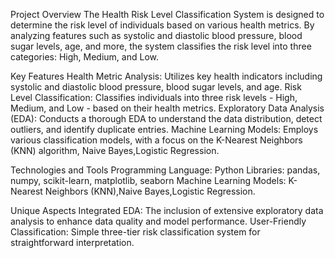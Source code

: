 Project Overview
The Health Risk Level Classification System is designed to determine the risk level of individuals based on various health metrics. By analyzing features such as systolic and diastolic blood pressure, blood sugar levels, age, and more, the system classifies the risk level into three categories: High, Medium, and Low.

Key Features
Health Metric Analysis: Utilizes key health indicators including systolic and diastolic blood pressure, blood sugar levels, and age.
Risk Level Classification: Classifies individuals into three risk levels - High, Medium, and Low - based on their health metrics.
Exploratory Data Analysis (EDA): Conducts a thorough EDA to understand the data distribution, detect outliers, and identify duplicate entries.
Machine Learning Models: Employs various classification models, with a focus on the K-Nearest Neighbors (KNN) algorithm, Naive Bayes,Logistic Regression.

Technologies and Tools
Programming Language: Python
Libraries: pandas, numpy, scikit-learn, matplotlib, seaborn
Machine Learning Models: K-Nearest Neighbors (KNN),Naive Bayes,Logistic Regression.

Unique Aspects
Integrated EDA: The inclusion of extensive exploratory data analysis to enhance data quality and model performance.
User-Friendly Classification: Simple three-tier risk classification system for straightforward interpretation.


